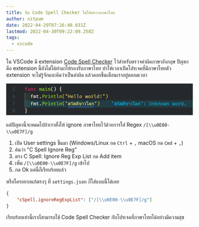 ```yaml
---
title: ปิด Code Spell Checker ไม่ให้ตรวจภาษาไทย
author: nitpum
date: 2022-04-29T07:26:40.031Z
lastmod: 2022-04-30T09:22:09.258Z
tags:
  - vscode
---
```


ใน VSCode มี extension [Code Spell Checker](https://marketplace.visualstudio.com/items?itemName=streetsidesoftware.code-spell-checker) ไว้สำหรับตรวจคำผิดภาษาอังกฤษ ปัญหาคือ extension นี้ยังไม่ได้ทำมาให้รองรับภาษาไทย ทำให้เวลาเปิดโปรเจคที่มีภาษาไทยตัว extension จะไม่รู้จักและคิดว่าเป็นคำผิด แล้วคอยขึ้นเตือนเราอยู่ตลอดเวลา

![Code Spell Checker don't know thai](images/cspell-dont-know-thai.png)

แต่ปัญหานี้จะหมดไปถ้าเราตั้งให้ ignore ภาษาไทยไว้ด้วยการใส่ Regex `/[\\u0E00-\\u0E7F]/g`

1. เปิด User settings ขึ้นมา (Windows/Linux กด `Ctrl` + `,` macOS กด `Cmd` + `,`)
2. ค้นว่า "C Spell Ignore Reg"
3. ตรง C Spell: Ignore Reg Exp List กด Add item
4. เพิ่ม `/[\\u0E00-\\u0E7F]/g` เข้าไป
5. กด Ok แค่นี้ก็เรียบร้อยแล้ว

หรือใครอยากแก้ตรงๆ ที่ `settings.json` ก็ใส่แบบนี้ได้เลย

```json
{
	"cSpell.ignoreRegExpList": ["/[\\u0E00-\\u0E7F]/g"]
}
```

เรียบร้อยเท่านี้เราก็สามารถใช้ Code Spell Checker กับโปรเจคที่ภาษาไทยได้อย่างมีความสุข
